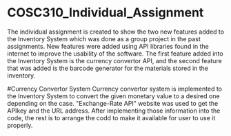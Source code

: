 # COSC310_Individual_Assignment

The individual assignment is created to show the two new features added to the Inventory System which was done as a group project in the past assignments. New features were added using API libraries found in the internet to improve the usability of the software. The first feature added into the Inventory System is the currency convertor API, and the second feature that was added is the barcode generator for the materials stored in the inventory. 

#Currency Convertor System
Currency convertor system is implemented to the Inventory System to convert the given monetary value to a desired one depending on the case. "Exchange-Rate API" website was used to get the APIkey and the URL address. After implementing those information into the code, the rest is to arrange the codd to make it available for user to use it properly. 
